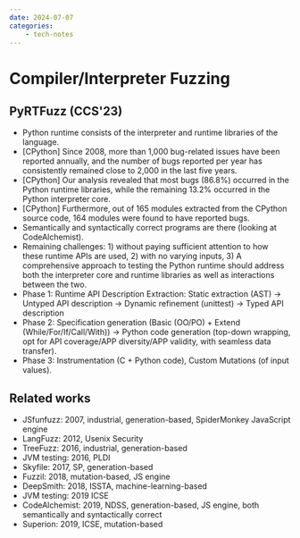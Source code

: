 ```yaml
---
date: 2024-07-07
categories:
    - tech-notes
---
```


# Compiler/Interpreter Fuzzing

## PyRTFuzz (CCS'23)

+ Python runtime consists of the interpreter and runtime libraries of the language.
+ [CPython] Since 2008, more than 1,000 bug-related issues have been reported
annually, and the number of bugs reported per year has consistently remained
close to 2,000 in the last five years.
+ [CPython] Our analysis revealed that most bugs (86.8%) occurred in the Python runtime
libraries, while the remaining 13.2% occurred in the Python interpreter core.
+ [CPython] Furthermore, out of 165 modules extracted from the CPython source
code, 164 modules were found to have reported bugs.
+ Semantically and syntactically correct programs are there (looking at CodeAlchemist).
+ Remaining challenges: 1) without paying sufficient attention to how these
runtime APIs are used, 2) with no varying inputs, 3) A comprehensive approach
to testing the Python runtime should address both the interpreter core and
runtime libraries as well as interactions between the two.
+ Phase 1: Runtime API Description Extraction: Static extraction (AST) ->
Untyped API description -> Dynamic refinement (unittest) -> Typed API
description
+ Phase 2: Specification generation (Basic (OO/PO) + Extend
(While/For/If/Call/With)) -> Python code generation (top-down wrapping, opt for
API coverage/APP diversity/APP validity, with seamless data transfer).
+ Phase 3: Instrumentation (C + Python code), Custom Mutations (of input values).

## Related works

+ JSfunfuzz: 2007, industrial, generation-based, SpiderMonkey JavaScript engine
+ LangFuzz: 2012, Usenix Security
+ TreeFuzz: 2016, industrial, generation-based
+ JVM testing: 2016, PLDI
+ Skyfile: 2017, SP, generation-based
+ Fuzzil: 2018, mutation-based, JS engine
+ DeepSmith: 2018, ISSTA, machine-learning-based
+ JVM testing: 2019 ICSE
+ CodeAlchemist: 2019, NDSS, generation-based, JS engine, both semantically and syntactically correct
+ Superion: 2019, ICSE, mutation-based